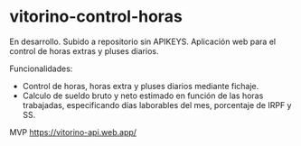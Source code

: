 # vitorino-control-horas


En desarrollo.
Subido a repositorio sin APIKEYS.
Aplicación web para el control de horas extras y pluses diarios.

Funcionalidades:
- Control de horas, horas extra y pluses diarios mediante fichaje.
- Calculo de sueldo bruto y neto estimado en función de las horas trabajadas, especificando días laborables del mes, porcentaje de IRPF y SS. 

MVP
https://vitorino-api.web.app/


